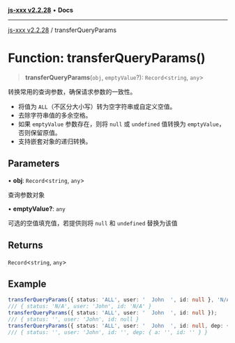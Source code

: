 [**js-xxx v2.2.28**](../README.md) • **Docs**

***

[js-xxx v2.2.28](../README.md) / transferQueryParams

# Function: transferQueryParams()

> **transferQueryParams**(`obj`, `emptyValue`?): `Record`\<`string`, `any`\>

转换常用的查询参数，确保请求参数的一致性。
- 将值为 `ALL`（不区分大小写）转为空字符串或自定义空值。
- 去除字符串值的多余空格。
- 如果 `emptyValue` 参数存在，则将 `null` 或 `undefined` 值转换为 `emptyValue`，否则保留原值。
- 支持嵌套对象的递归转换。

## Parameters

• **obj**: `Record`\<`string`, `any`\>

查询参数对象

• **emptyValue?**: `any`

可选的空值填充值，若提供则将 `null` 和 `undefined` 替换为该值

## Returns

`Record`\<`string`, `any`\>

## Example

```ts
transferQueryParams({ status: 'ALL', user: '  John  ', id: null }, 'N/A');
/// { status: 'N/A', user: 'John', id: 'N/A' }
transferQueryParams({ status: 'ALL', user: '  John  ', id: null });
/// { status: '', user: 'John', id: null }
transferQueryParams({ status: 'ALL', user: '  John  ', id: null, dep: { a: 'all', id: undefined } }, '');
/// { status: '', user: 'John', id: '', dep: { a: '', id: '' } }
```
